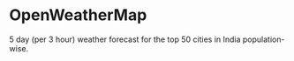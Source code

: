 # OpenWeatherMap
5 day (per 3 hour) weather forecast for the top 50 cities in India population-wise.
